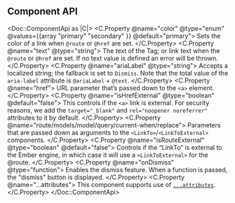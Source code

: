 ## Component API

<Doc::ComponentApi as |C|>
  <C.Property @name="color" @type="enum" @values={{array "primary" "secondary" }} @default="primary">
    Sets the color of a link when `@route` or `@href` are set.
  </C.Property>
  <C.Property @name="text" @type="string">
    The text of the Tag; or link text when the `@route` or `@href` are set. If no text value is defined an error will be thrown.
  </C.Property>
  <C.Property @name="ariaLabel" @type="string">
    Accepts a localized string; the fallback is set to `Dismiss`. Note that the total value of the `aria-label` attribute is `@ariaLabel` + `@text`.
</C.Property>
  <C.Property @name="href">
    URL parameter that’s passed down to the `<a>` element.
  </C.Property>
  <C.Property @name="isHrefExternal" @type="boolean" @default="false">
    This controls if the `<a>` link is external. For security reasons, we add the `target="_blank"` and `rel="noopener noreferrer"` attributes to it by default.
  </C.Property>
  <C.Property @name="route/models/model/query/current-when/replace">
    Parameters that are passed down as arguments to the `<LinkTo>`/`<LinkToExternal>` components.
  </C.Property>
  <C.Property @name="isRouteExternal" @type="boolean" @default="false">
    Controls if the “LinkTo” is external to the Ember engine, in which case it will use a `<LinkToExternal>` for the @route.
  </C.Property>
  <C.Property @name="onDismiss" @type="function">
    Enables the dismiss feature. When a function is passed, the "dismiss" button is displayed.
  </C.Property>
  <C.Property @name="...attributes">
    This component supports use of [`...attributes`](https://guides.emberjs.com/release/in-depth-topics/patterns-for-components/#toc_attribute-ordering).
  </C.Property>
</Doc::ComponentApi>
